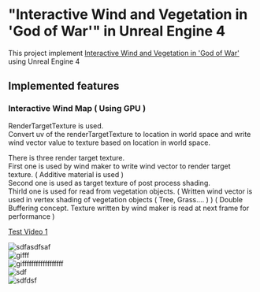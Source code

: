 # "Interactive Wind and Vegetation in 'God of War'" in Unreal Engine 4

This project implement [Interactive Wind and Vegetation in 'God of War'](https://youtu.be/MKX45_riWQA) using Unreal Engine 4

## Implemented features

### Interactive Wind Map ( Using GPU )      
              
RenderTargetTexture is used.     
Convert uv of the renderTargetTexture to location in world space and write wind vector value to texture based on location in world space.         
               
There is three render target texture.              
First one is used by wind maker to write wind vector to render target texture. ( Additive material is used )                     
Second one is used as target texture of post process shading.                                 
Thirld one is used for read from vegetation objects. ( Written wind vector is used in vertex shading of vegetation objects ( Tree, Grass.... ) ) ( Double Buffering concept. Texture written by wind maker is read at next frame for performance )                       
         
[Test Video 1](https://youtu.be/OVyJW85vM0E)         

![sdfasdfsaf](https://user-images.githubusercontent.com/33873804/156230627-62c8995b-0788-4e36-b513-bbad49f5cf5d.gif)                
![gifff](https://user-images.githubusercontent.com/33873804/156438399-b6e9e75f-f73f-48f2-bbc5-83ba9268ca47.gif)          
![giffffffffffffffffff](https://user-images.githubusercontent.com/33873804/156440325-9e0acc00-f2c9-4708-996e-5da8482a44cc.gif)              
![sdf](https://user-images.githubusercontent.com/33873804/156938109-b2a92732-5c15-4d0f-b2c6-6e8b4eb2d7ed.gif)            
![sdfdsf](https://user-images.githubusercontent.com/33873804/156938378-a68ceaf3-5ddf-4779-bcc3-9fe5c6713737.gif)              

